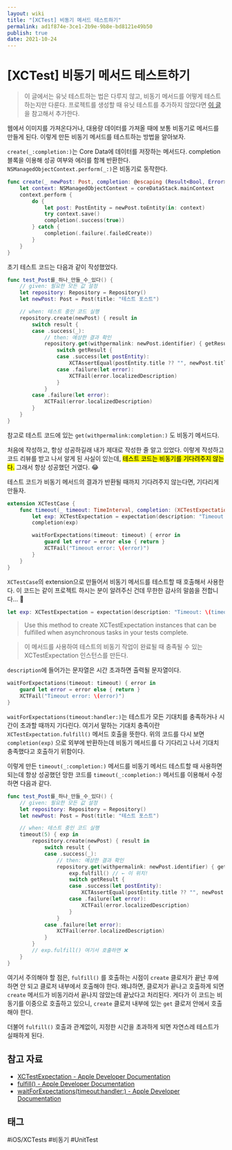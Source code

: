 ```yaml
---
layout: wiki
title: "[XCTest] 비동기 메서드 테스트하기"
permalink: ad1f874e-3ce1-2b9e-9b8e-bd8121e49b50
publish: true
date: 2021-10-24
---
```


# \[XCTest] 비동기 메서드 테스트하기

> 이 글에서는 유닛 테스트하는 법은 다루지 않고, 비동기 메서드를 어떻게 테스트하는지만 다룬다. 프로젝트를 생성할 때 유닛 테스트를 추가하지 않았다면 [이 글](https://jwonylee.tistory.com/entry/XCode-Swift-Command-Line-Tool-프로젝트에서-유닛-테스트-하기)을 참고해서 추가한다.

웹에서 이미지를 가져온다거나, 대용량 데이터를 가져올 때에 보통 비동기로 메서드를 만들게 된다. 이렇게 만든 비동기 메서드를 테스트하는 방법을 알아보자.

`create(_:completion:)`는 Core Data에 데이터를 저장하는 메서드다. completion 블록을 이용해 성공 여부와 에러를 함께 반환한다. `NSManagedObjectContext.perform(_:)`은 비동기로 동작한다.
```swift
func create(_ newPost: Post, completion: @escaping (Result<Bool, Error>) -> Void) {
    let context: NSManagedObjectContext = coreDataStack.mainContext
    context.perform {
        do {
            let post: PostEntity = newPost.toEntity(in: context)
            try context.save()
            completion(.success(true))
        } catch {
            completion(.failure(.failedCreate))
        }
    }
}
```

초기 테스트 코드는 다음과 같이 작성했었다.

```swift
func test_Post를_하나_만들_수_있다() {
    // given: 필요한 모든 값 설정
    let repository: Repository = Repository()
    let newPost: Post = Post(title: "테스트 포스트")

    // when: 테스트 중인 코드 실행
    repository.create(newPost) { result in
        switch result {
        case .success(_):
            // then: 예상한 결과 확인
            repository.get(withpermalink: newPost.identifier) { getResult in
                switch getResult {
                case .success(let postEntity):
                    XCTAssertEqual(postEntity.title ?? "", newPost.title)
                case .failure(let error):
                    XCTFail(error.localizedDescription)
                }
            }
        case .failure(let error):
            XCTFail(error.localizedDescription)
        }
    }
}
```

참고로 테스트 코드에 있는 `get(withpermalink:completion:)` 도 비동기 메서드다.

처음에 작성하고, 항상 성공하길래 내가 제대로 작성한 줄 알고 있었다. 이렇게 작성하고 코드 리뷰를 받고 나서 알게 된 사실이 있는데, <mark>테스트 코드는 비동기를 기다려주지 않는다.</mark> 그래서 항상 성공했던 거였다. 😂

테스트 코드가 비동기 메서드의 결과가 반환될 때까지 기다려주지 않는다면, 기다리게 만들자.

```swift
extension XCTestCase {
    func timeout(_ timeout: TimeInterval, completion: (XCTestExpectation) -> Void) {
        let exp: XCTestExpectation = expectation(description: "Timeout: \(timeout) seconds")
        completion(exp)

        waitForExpectations(timeout: timeout) { error in
            guard let error = error else { return }
            XCTFail("Timeout error: \(error)")
        }
    }
}
```

`XCTestCase`의 extension으로 만들어서 비동기 메서드를 테스트할 때 호출해서 사용한다. 이 코드는 같이 프로젝트 하시는 분이 알려주신 건데 무한한 감사의 말씀을 전합니다... 🙏

```swift
let exp: XCTestExpectation = expectation(description: "Timeout: \(timeout) seconds")
```

> Use this method to create XCTestExpectation instances that can be fulfilled when asynchronous tasks in your tests complete.

> 이 메서드를 사용하여 테스트의 비동기 작업이 완료될 때 충족될 수 있는 XCTestExpectation 인스턴스를 만든다.

`description`에 들어가는 문자열은 시간 초과하면 출력될 문자열이다.

```swift
waitForExpectations(timeout: timeout) { error in
    guard let error = error else { return }
    XCTFail("Timeout error: \(error)")
}
```

`waitForExpectations(timeout:handler:)`는 테스트가 모든 기대치를 충족하거나 시간이 초과할 때까지 기다린다. 여기서 말하는 기대치 충족이란 `XCTestExpectation.fulfill()` 메서드 호출을 뜻한다. 위의 코드를 다시 보면 `completion(exp)` 으로 외부에 반환하는데 비동기 메서드를 다 기다리고 나서 기대치 충족했다고 호출하기 위함이다.

이렇게 만든 `timeout(_:completion:)` 메서드를 비동기 메서드 테스트할 때 사용하면 되는데 항상 성공했던 망한 코드를 `timeout(_:completion:)` 메서드를 이용해서 수정하면 다음과 같다.

```swift
func test_Post를_하나_만들_수_있다() {
    // given: 필요한 모든 값 설정
    let repository: Repository = Repository()
    let newPost: Post = Post(title: "테스트 포스트")

    // when: 테스트 중인 코드 실행
    timeout(5) { exp in
        repository.create(newPost) { result in
            switch result {
            case .success(_):
                // then: 예상한 결과 확인
                repository.get(withpermalink: newPost.identifier) { getResult in
                    exp.fulfill() // ← 이 위치!
                    switch getResult {
                    case .success(let postEntity):
                        XCTAssertEqual(postEntity.title ?? "", newPost.title)
                    case .failure(let error):
                        XCTFail(error.localizedDescription)
                    }
                }
            case .failure(let error):
                XCTFail(error.localizedDescription)
            }
        }
        // exp.fulfill() 여기서 호출하면 ❌
    }
}
```

여기서 주의해야 할 점은, `fulfill()` 를 호출하는 시점이 `create` 클로저가 끝난 후에 하면 안 되고 클로저 내부에서 호출해야 한다. 왜냐하면, 클로저가 끝나고 호출하게 되면 `create` 메서드가 비동기라서 끝나지 않았는데 끝났다고 처리된다. 게다가 이 코드는 비동기를 이중으로 호출하고 있으니, `create` 클로저 내부에 있는 `get` 클로저 안에서 호출해야 한다.

더불어 `fulfill()` 호출과 관계없이, 지정한 시간을 초과하게 되면 자연스레 테스트가 실패하게 된다.

## 참고 자료

- [XCTestExpectation - Apple Developer Documentation](https://developer.apple.com/documentation/xctest/xctestexpectation)
- [fulfill() - Apple Developer Documentation](https://developer.apple.com/documentation/xctest/xctestexpectation/1501027-fulfill)
- [waitForExpectations(timeout:handler:) - Apple Developer Documentation](https://developer.apple.com/documentation/xctest/xctestcase/1500748-waitforexpectations)

## 태그

#iOS/XCTests #비동기 #UnitTest
